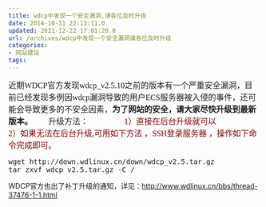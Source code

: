 ```yaml
---
title: wdcp中发现一个安全漏洞,请各位及时升级
date: 2014-10-31 22:13:11.0
updated: 2021-12-22 17:01:20.0
url: /archives/wdcp中发现一个安全漏洞请各位及时升级
categories: 
- 网站建设
tags: 
---
```


<span style="font-size: medium;"><span style="font-family: 微软雅黑;">近期<span id="rlt_8">WDCP</span>官方发现wdcp_v2.5.10之前的版本有一个严重<span id="rlt_4">安全</span><span id="rlt_7">漏洞</span>，目前已经发现多例因wdcp漏洞导致的用户ECS服务器被入侵的事件，还可能会导致更多的不安全因素，<b>为了网站的安全，请大家尽快<span id="rlt_6">升级</span>到最新版本。</b></span></span>
<span style="font-size: medium;"><span style="font-family: 微软雅黑;">       升级方法：          </span></span>
<span style="font-size: medium;"><span style="font-family: 微软雅黑;">       <span style="color: #800000;">1）直接在后台升级就可以            </span></span></span>
<span style="font-size: medium; color: #800000;"> <span style="font-family: 微软雅黑;">       2）如果无法在后台升级,可用如下方法 ，SSH登录<span id="rlt_2">服务器</span> ，<span id="rlt_5">操作</span>如下命令完成即可。</span></span>
<pre class="prettyprint linenums">wget http://down.wdlinux.cn/down/wdcp_v2.5.tar.gz
tar zxvf wdcp_v2.5.tar.gz -C /
</pre>
WDCP官方也出了补丁升级的通知，详见：<a href="http://www.wdlinux.cn/bbs/thread-37476-1-1.html" target="_blank">http://www.wdlinux.cn/bbs/thread-37476-1-1.html</a>